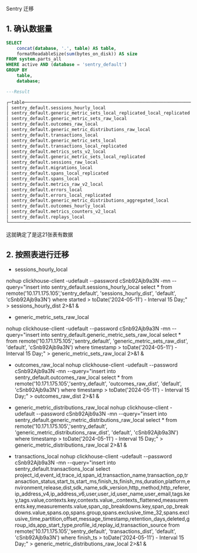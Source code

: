 Sentry 迁移

## 1. 确认数据量
```sql
SELECT
    concat(database, '.', table) AS table,
    formatReadableSize(sum(bytes_on_disk)) AS size
FROM system.parts_all
WHERE active AND (database = 'sentry_default')
GROUP BY
    table,
    database;

---Result

┌─table────────────────────────────────────────────────────────────────┬─size───────┐
│ sentry_default.sessions_hourly_local                                 │ 961.51 MiB │ done
│ sentry_default.generic_metric_sets_local_replicated_local_replicated │ 116.33 GiB │
│ sentry_default.generic_metric_sets_raw_local                         │ 577.42 MiB │ done
│ sentry_default.outcomes_raw_local                                    │ 12.10 GiB  │ done
│ sentry_default.generic_metric_distributions_raw_local                │ 31.24 GiB  │ done
│ sentry_default.transactions_local                                    │ 846.62 GiB │
│ sentry_default.generic_metric_sets_local                             │ 25.37 GiB  │
│ sentry_default.transactions_local_replicated                         │ 484.02 MiB │
│ sentry_default.metrics_sets_v2_local                                 │ 3.22 GiB   │
│ sentry_default.generic_metric_sets_local_replicated                  │ 9.52 MiB   │
│ sentry_default.sessions_raw_local                                    │ 31.43 GiB  │
│ sentry_default.migrations_local                                      │ 5.76 KiB   │
│ sentry_default.spans_local_replicated                                │ 2.00 GiB   │
│ sentry_default.spans_local                                           │ 3.02 TiB   │
│ sentry_default.metrics_raw_v2_local                                  │ 631.27 MiB │
│ sentry_default.errors_local                                          │ 217.18 GiB │
│ sentry_default.errors_local_replicated                               │ 136.67 MiB │
│ sentry_default.generic_metric_distributions_aggregated_local         │ 601.36 GiB │
│ sentry_default.outcomes_hourly_local                                 │ 13.81 MiB  │
│ sentry_default.metrics_counters_v2_local                             │ 461.73 MiB │
│ sentry_default.replays_local                                         │ 12.49 GiB  │
└──────────────────────────────────────────────────────────────────────┴────────────┘

```
这就确定了是这21张表有数据  

## 2. 按照表进行迁移

- sessions_hourly_local

nohup clickhouse-client -udefault --password cSnb92Ajb9a3N -mn --query="insert into sentry_default.sessions_hourly_local select * from remote('10.171.175.105','sentry_default', 'sessions_hourly_dist', 'default', 'cSnb92Ajb9a3N') where started  > toDate('2024-05-11') - Interval 15 Day;" > sessions_hourly_dist 2>&1 &

- generic_metric_sets_raw_local 

nohup clickhouse-client -udefault --password cSnb92Ajb9a3N -mn --query="insert into sentry_default.generic_metric_sets_raw_local select * from remote('10.171.175.105','sentry_default', 'generic_metric_sets_raw_dist', 'default', 'cSnb92Ajb9a3N') where timestamp  > toDate('2024-05-11') - Interval 15 Day;" > generic_metric_sets_raw_local 2>&1 &

- outcomes_raw_local
nohup clickhouse-client -udefault --password cSnb92Ajb9a3N -mn --query="insert into sentry_default.outcomes_raw_local select * from remote('10.171.175.105','sentry_default', 'outcomes_raw_dist', 'default', 'cSnb92Ajb9a3N') where timestamp > toDate('2024-05-11') - Interval 15 Day;" > outcomes_raw_dist 2>&1 & 

- generic_metric_distributions_raw_local
nohup clickhouse-client -udefault --password cSnb92Ajb9a3N -mn --query="insert into sentry_default.generic_metric_distributions_raw_local select * from remote('10.171.175.105','sentry_default', 'generic_metric_distributions_raw_dist', 'default', 'cSnb92Ajb9a3N') where timestamp > toDate('2024-05-11') - Interval 15 Day;" > generic_metric_distributions_raw_local 2>&1 & 

- transactions_local
nohup clickhouse-client -udefault --password cSnb92Ajb9a3N -mn --query="insert into sentry_default.transactions_local select project_id,event_id,trace_id,span_id,transaction_name,transaction_op,transaction_status,start_ts,start_ms,finish_ts,finish_ms,duration,platform,environment,release,dist,sdk_name,sdk_version,http_method,http_referer,ip_address_v4,ip_address_v6,user,user_id,user_name,user_email,tags.key,tags.value,contexts.key,contexts.value,_contexts_flattened,measurements.key,measurements.value,span_op_breakdowns.key,span_op_breakdowns.value,spans.op,spans.group,spans.exclusive_time_32,spans.exclusive_time,partition,offset,message_timestamp,retention_days,deleted,group_ids,app_start_type,profile_id,replay_id,transaction_source from remote('10.171.175.105','sentry_default', 'transactions_dist', 'default', 'cSnb92Ajb9a3N') where finish_ts > toDate('2024-05-11') - Interval 15 Day;" > generic_metric_distributions_raw_local 2>&1 & 
